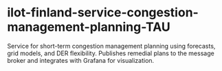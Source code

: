 # ilot-finland-service-congestion-management-planning-TAU
Service for short-term congestion management planning using forecasts, grid models, and DER flexibility. Publishes remedial plans to the message broker and integrates with Grafana for visualization.
